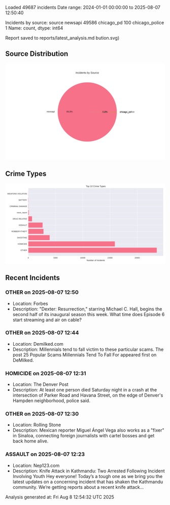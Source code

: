 
Loaded 49687 incidents
Date range: 2024-01-01 00:00:00 to 2025-08-07 12:50:40

Incidents by source:
source
newsapi           49586
chicago_pd          100
chicago_police        1
Name: count, dtype: int64

Report saved to reports/latest_analysis.md
bution.svg)

## Source Distribution
![Source Distribution](images/source_distribution.svg)

## Crime Types
![Crime Types](images/crime_types.svg)

## Recent Incidents

### OTHER on 2025-08-07 12:50
- Location: Forbes
- Description: "Dexter: Resurrection," starring Michael C. Hall, begins the second half of its inaugural season this week. What time does Episode 6 start streaming and air on cable?


### OTHER on 2025-08-07 12:44
- Location: Demilked.com
- Description: Millennials tend to fall victim to these particular scams. 
The post 25 Popular Scams Millennials Tend To Fall For appeared first on DeMilked.


### HOMICIDE on 2025-08-07 12:31
- Location: The Denver Post
- Description: At least one person died Saturday night in a crash at the intersection of Parker Road and Havana Street, on the edge of Denver's Hampden neighborhood, police said.


### OTHER on 2025-08-07 12:30
- Location: Rolling Stone
- Description: Mexican reporter Miguel Ángel Vega also works as a "fixer" in Sinaloa, connecting foreign journalists with cartel bosses and get back home alive.


### ASSAULT on 2025-08-07 12:23
- Location: Nep123.com
- Description: Knife Attack in Kathmandu: Two Arrested Following Incident Involving Youth Hey everyone! Today’s a tough one as we bring you the latest updates on a concerning incident that has shaken the Kathmandu community. We’re getting reports about a recent knife attack…

Analysis generated at: Fri Aug  8 12:54:32 UTC 2025
